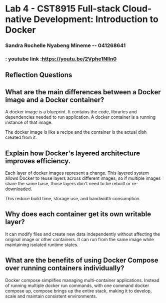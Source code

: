 # Lab 4 - CST8915 Full-stack Cloud-native Development: Introduction to Docker
### Sandra Rochelle Nyabeng Mineme -- 041268641

### : youtube link :https://youtu.be/2Vphe1NlIn0

## Reflection Questions

## What are the main differences between a Docker image and a Docker container?

A docker image is a blueprint. It contains the code, libraries and dependencies needed to run application. A docker container is a running instance of that image.

The docker image is like a recipe and the container is the actual dish created from it.
## Explain how Docker's layered architecture improves efficiency.

Each layer of docker images represent a change. This layered system allows Docker to reuse layers across different images, so if multiple images share the same base, those layers don't need to be rebuilt or re-downloaded.

This reduce build time, storage use, and bandwidth consumption.

## Why does each container get its own writable layer?

It can modify files and create new data independently without affecting the original image or other containers.
It can run from the same image while maintaining isolated runtime states.

## What are the benefits of using Docker Compose over running containers individually?

Docker compose simplifies managing multi-container applications. Instead of running multiple docker run commands, with one command docker compose up, compose brings up the entire stack, making it to develop, scale and maintain consistent environments.